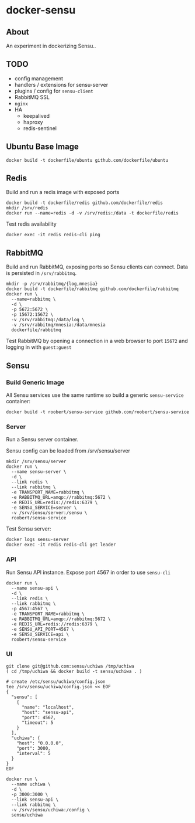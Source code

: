 # docker-sensu

## About

An experiment in dockerizing Sensu..

## TODO

* config management
* handlers / extensions for sensu-server
* plugins / config for `sensu-client`
* RabbitMQ SSL
* `nginx`
* HA
  * keepalived
  * haproxy
  * redis-sentinel

## Ubuntu Base Image

```
docker build -t dockerfile/ubuntu github.com/dockerfile/ubuntu
```

## Redis

Build and run a redis image with exposed ports 

```
docker build -t dockerfile/redis github.com/dockerfile/redis
mkdir /srv/redis
docker run --name=redis -d -v /srv/redis:/data -t dockerfile/redis
```

Test redis availability
```
docker exec -it redis redis-cli ping
```

## RabbitMQ

Build and run RabbitMQ, exposing ports so Sensu clients can connect. Data is persisted in `/srv/rabbitmq`.

```
mkdir -p /srv/rabbitmq/{log,mnesia}
docker build -t dockerfile/rabbitmq github.com/dockerfile/rabbitmq
docker run \
  --name=rabbitmq \
  -d \
  -p 5672:5672 \
  -p 15672:15672 \
  -v /srv/rabbitmq:/data/log \
  -v /srv/rabbitmq/mnesia:/data/mnesia 
  dockerfile/rabbitmq
```

Test RabbitMQ by opening a connection in a web browser to port `15672` and logging in with `guest:guest`

## Sensu

### Build Generic Image

All Sensu services use the same runtime so build a generic `sensu-service` container:

```
docker build -t roobert/sensu-service github.com/roobert/sensu-service
```

### Server

Run a Sensu server container.

Sensu config can be loaded from /srv/sensu/server

```
mkdir /srv/sensu/server
docker run \
  --name sensu-server \
  -d \
  --link redis \
  --link rabbitmq \
  -e TRANSPORT_NAME=rabbitmq \
  -e RABBITMQ_URL=amqp://rabbitmq:5672 \
  -e REDIS_URL=redis://redis:6379 \
  -e SENSU_SERVICE=server \
  -v /srv/sensu/server:/sensu \
  roobert/sensu-service
```

Test Sensu server:
```
docker logs sensu-server
docker exec -it redis redis-cli get leader
```

### API

Run Sensu API instance. Expose port 4567 in order to use `sensu-cli`

```
docker run \
  --name sensu-api \
  -d \
  --link redis \
  --link rabbitmq \
  -p 4567:4567 \
  -e TRANSPORT_NAME=rabbitmq \
  -e RABBITMQ_URL=amqp://rabbitmq:5672 \
  -e REDIS_URL=redis://redis:6379 \
  -e SENSU_API_PORT=4567 \
  -e SENSU_SERVICE=api \
  roobert/sensu-service
```

### UI

```
git clone git@github.com:sensu/uchiwa /tmp/uchiwa
( cd /tmp/uchiwa && docker build -t sensu/uchiwa . )

# create /etc/sensu/uchiwa/config.json
tee /srv/sensu/uchiwa/config.json << EOF
{
  "sensu": [
    {
      "name": "localhost",
      "host": "sensu-api",
      "port": 4567,
      "timeout": 5
    }
  ],
  "uchiwa": {
    "host": "0.0.0.0",
    "port": 3000,
    "interval": 5
  }
}
EOF

docker run \
  --name uchiwa \
  -d \
  -p 3000:3000 \
  --link sensu-api \
  --link rabbitmq \
  -v /srv/sensu/uchiwa:/config \
  sensu/uchiwa
```
